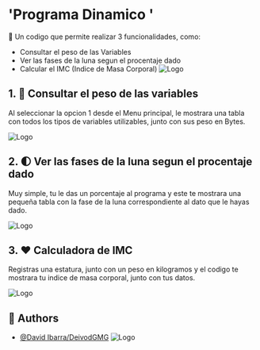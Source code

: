 
# 'Programa Dinamico '

🎯 Un codigo que permite realizar 3 funcionalidades, como:
- Consultar el peso de las Variables
- Ver las fases de la luna segun el procentaje dado
- Calcular el IMC (Indice de Masa Corporal)
![Logo](https://cdn.discordapp.com/attachments/1074344483824603217/1333812897591328828/menu.png?ex=679a418f&is=6798f00f&hm=a796877daf20ec7e17a43d11d26c3a1d92978aa954626566e8e5f20a3f6bfd90&)

## 1. 🧰 Consultar el peso de las variables

Al seleccionar la opcion 1 desde el Menu principal, le mostrara una tabla con todos los tipos de variables utilizables, junto con sus peso en Bytes.

![Logo](https://cdn.discordapp.com/attachments/1074344483824603217/1333812897876279347/peso.png?ex=679a418f&is=6798f00f&hm=2219ab0c34bb3d386b21d37b2f740eb956f27059a07158721ac926696eaa5724&)


## 2. 🌓 Ver las fases de la luna segun el procentaje dado
Muy simple, tu le das un porcentaje al programa y este te mostrara una pequeña tabla con la fase de la luna correspondiente al dato que le hayas dado.

![Logo](https://cdn.discordapp.com/attachments/1074344483824603217/1333812897196806264/lunas.png?ex=679a418f&is=6798f00f&hm=57bfdaf31eaa93ac50dffc76eb4e4817f708de5b843c953a88a88a0411db0e6f&)
## 3. ❤️ Calculadora de IMC

Registras una estatura, junto con un peso en kilogramos y el codigo te mostrara tu indice de masa corporal, junto con tus datos.

![Logo](https://cdn.discordapp.com/attachments/1074344483824603217/1333812896924307578/IMC2.png?ex=679a418f&is=6798f00f&hm=9aab2e3841ae0cbff8811809e8822d01fef7326837fe0790796764f0f967c544&)


## 👻 Authors
- [@David Ibarra/DeivodGMG](https://www.github.com/octokatherine)
![Logo](https://cdn.discordapp.com/attachments/1074344483824603217/1333812394769514558/1738075953078.png?ex=679a4117&is=6798ef97&hm=53be20d448c61e25df893f455c59b2ea2f9ebb9b96c68148e893ca1dee975810&)
